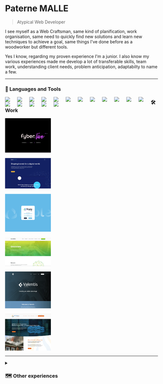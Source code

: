 <h1>Paterne MALLE</h1> 

> Atypical Web Developer 

<p>I see myself as a Web Craftsman, same kind of planification, work organisation, same need to quickly find new solutions and learn new techniques to achieve a goal, same things I've done before as a woodworker but different tools.</p>
<p>Yes I know, regarding my proven experience I'm a junior. I also know my various experiences made me develop a lot of transferable skills, team work, understanding client needs, problem anticipation, adaptabilty to name a few.</p>

***

<h3>🧰 Languages and Tools</h3>

<img align="left" width="30px" style="padding-right: 10px;" src="https://cdn.jsdelivr.net/gh/devicons/devicon/icons/git/git-original.svg" />
<img align="left" width="30px" style="padding-right: 10px;" src="https://cdn.jsdelivr.net/gh/devicons/devicon/icons/wordpress/wordpress-plain.svg" />
<img align="left" width="30px" style="padding-right: 10px;" src="https://cdn.jsdelivr.net/gh/devicons/devicon/icons/php/php-original.svg" />
<img align="left" width="30px" style="padding-right: 10px;" src="https://cdn.jsdelivr.net/gh/devicons/devicon/icons/html5/html5-original.svg" />
<img align="left" width="30px" style="padding-right: 10px;" src="https://cdn.jsdelivr.net/gh/devicons/devicon/icons/css3/css3-original.svg" />
<img align="left" width="30px" style="padding-right: 10px;" src="https://cdn.jsdelivr.net/gh/devicons/devicon/icons/javascript/javascript-original.svg" />
<img align="left" width="30px" style="padding-right: 10px;" src="https://cdn.jsdelivr.net/gh/devicons/devicon/icons/sass/sass-original.svg" />
<img align="left" width="30px" style="padding-right: 10px;" src="https://cdn.jsdelivr.net/gh/devicons/devicon/icons/jquery/jquery-original-wordmark.svg" />
<img align="left" width="30px" style="padding-right: 10px;" src="https://cdn.jsdelivr.net/gh/devicons/devicon/icons/bootstrap/bootstrap-original.svg" />
<img align="left" width="30px" style="padding-right: 10px;" src="https://cdn.jsdelivr.net/gh/devicons/devicon/icons/threejs/threejs-original-wordmark.svg" />
<img align="left" width="30px" style="padding-right: 10px;" src="https://cdn.jsdelivr.net/gh/devicons/devicon/icons/vuejs/vuejs-original.svg" />
<img align="left" width="30px" style="padding-right: 10px;" src="https://cdn.jsdelivr.net/gh/devicons/devicon/icons/nodejs/nodejs-original.svg" /> 
<img align="left" width="30px" style="padding-right: 10px;" src="https://cdn.jsdelivr.net/gh/devicons/devicon/icons/mongodb/mongodb-plain-wordmark.svg" /> 
<img align="left" width="30px" style="padding-right: 10px;" src="https://cdn.jsdelivr.net/gh/devicons/devicon/icons/woocommerce/woocommerce-original.svg" />
<img align="left" width="30px" style="padding-right: 10px;" src="https://cdn.jsdelivr.net/gh/devicons/devicon/icons/gulp/gulp-plain.svg" />
<img align="left" width="30px" style="padding-right: 10px;" src="https://cdn.jsdelivr.net/gh/devicons/devicon/icons/heroku/heroku-original.svg" />
<img align="left" width="30px" style="padding-right: 10px;" src="https://cdn.jsdelivr.net/gh/devicons/devicon/icons/filezilla/filezilla-plain.svg" />
        

<h3>🛠️ Work</h3>

<div style="display: flex; flex-wrap: wrap; justify-content: space-between; gap: 15px;">
    <a href="" style="width:100%; display:inline-block;"><img src="https://raw.githubusercontent.com/Patern14/Patern14/main/Screenshot%202023-03-12%20031505.webp" alt="" style="width:30%; object-fit: cover;"></a>
    <a href="" style="width:100%; display:inline-block;"><img src="https://raw.githubusercontent.com/Patern14/Patern14/main/Screenshot%202023-03-12%20030646.webp" alt="" style="width:30%; object-fit: cover;"></a>
    <a href="" style="width:100%; display:inline-block;"><img src="https://raw.githubusercontent.com/Patern14/Patern14/main/Screenshot%202023-03-12%20030844.webp" alt="" style="width:30%; object-fit: cover;"></a>
    <a href="" style="width:100%; display:inline-block;"><img src="https://raw.githubusercontent.com/Patern14/Patern14/main/Screenshot%202023-03-12%20030102.webp" alt="" style="width:30%; object-fit: cover;"></a>
    <a href="" style="width:100%; display:inline-block;"><img src="https://raw.githubusercontent.com/Patern14/Patern14/main/Screenshot%202023-03-12%20030047.webp" alt="" style="width:30%; object-fit: cover;"></a>
    <a href="" style="width:100%; display:inline-block;"><img src="https://raw.githubusercontent.com/Patern14/Patern14/main/Screenshot%202023-03-12%20030015.webp" alt="" style="width:30%; object-fit: cover;"></a>
</div>

***

<details>
    <summary><h3>🗺️ Other experiences</h3></summary>
    <h4>Sociology</h4>
    <h4>Woodworker / Farmer</h4>
    <h4>Cheesemaker</h4>
    <h4>Web Developer</h4>
</details>
